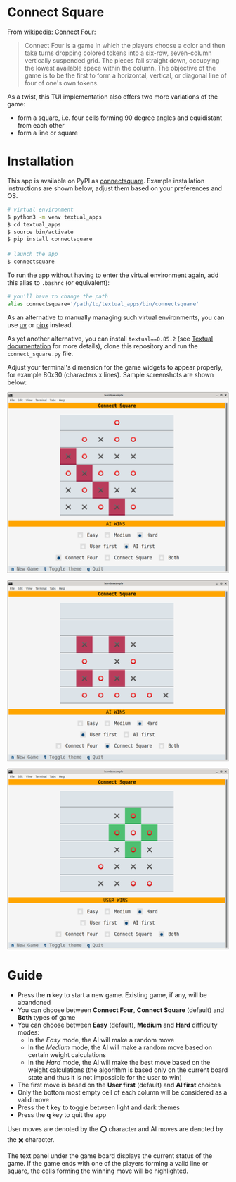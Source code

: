 # Connect Square

From [wikipedia: Connect Four](https://en.wikipedia.org/wiki/Connect_Four):

>Connect Four is a game in which the players choose a color and then take turns dropping colored tokens into a six-row, seven-column vertically suspended grid. The pieces fall straight down, occupying the lowest available space within the column. The objective of the game is to be the first to form a horizontal, vertical, or diagonal line of four of one's own tokens.

As a twist, this TUI implementation also offers two more variations of the game:

* form a square, i.e. four cells forming 90 degree angles and equidistant from each other
* form a line or square

# Installation

This app is available on PyPI as [connectsquare](https://pypi.org/project/connectsquare/). Example installation instructions are shown below, adjust them based on your preferences and OS.

```bash
# virtual environment
$ python3 -m venv textual_apps
$ cd textual_apps
$ source bin/activate
$ pip install connectsquare

# launch the app
$ connectsquare
```

To run the app without having to enter the virtual environment again, add this alias to `.bashrc` (or equivalent):

```bash
# you'll have to change the path
alias connectsquare='/path/to/textual_apps/bin/connectsquare'
```

As an alternative to manually managing such virtual environments, you can use [uv](https://github.com/astral-sh/uv) or [pipx](https://github.com/pypa/pipx) instead.

As yet another alternative, you can install `textual==0.85.2` (see [Textual documentation](https://textual.textualize.io/getting_started/) for more details), clone this repository and run the `connect_square.py` file.

Adjust your terminal's dimension for the game widgets to appear properly, for example 80x30 (characters x lines). Sample screenshots are shown below:

<p align="center"><img src="./connect_four.png" alt="Sample Connect Four game" /></p>

<p align="center"><img src="./connect_square.png" alt="Sample Connect Square game" /></p>

<p align="center"><img src="./connect_both.png" alt="Sample Connect Four or Square game" /></p>

# Guide

* Press the **n** key to start a new game. Existing game, if any, will be abandoned
* You can choose between **Connect Four**, **Connect Square** (default) and **Both** types of game
* You can choose between **Easy** (default), **Medium** and **Hard** difficulty modes:
    * In the *Easy* mode, the AI will make a random move
    * In the *Medium* mode, the AI will make a random move based on certain weight calculations
    * In the *Hard* mode, the AI will make the best move based on the weight calculations (the algorithm is based only on the current board state and thus it is not impossible for the user to win)
* The first move is based on the **User first** (default) and **AI first** choices
* Only the bottom most empty cell of each column will be considered as a valid move
* Press the **t** key to toggle between light and dark themes
* Press the **q** key to quit the app

User moves are denoted by the ⭕️ character and AI moves are denoted by the ✖️  character.

The text panel under the game board displays the current status of the game. If the game ends with one of the players forming a valid line or square, the cells forming the winning move will be highlighted.

